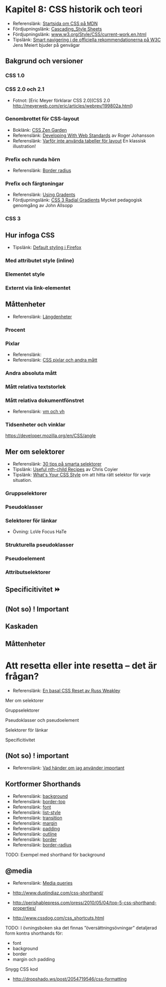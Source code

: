 # Kapitel 8: CSS historik och teori


 * Referenslänk: [Startsida om CSS på MDN](https://developer.mozilla.org/en/CSS/CSS_Reference)
 * Fördjupningslänk: [Cascading_Style Sheets](http://en.wikipedia.org/wiki/Cascading_Style_Sheets)
 * Fördjupningslänk: www.w3.org/Style/CSS/current-work.en.html
 * Tipslänk: [Smart navigering i de officiella rekommendationerna på W3C](http://meiert.com/en/indices/css-properties/) Jens Meiert bjuder på genvägar
 
## Bakgrund och versioner

### CSS 1.0
### CSS 2.0 och 2.1

 * Fotnot: [Eric Meyer förklarar CSS 2.0](CSS 2.0 http://meyerweb.com/eric/articles/webrev/199802a.html)

### Genombrottet för CSS-layout

 * Boklänk: [CSS Zen Garden](http://www.csszengarden.com/tr/svenska/)
 * Referenslänk: [Developing With Web Standards](http://www.456bereastreet.com/lab/developing_with_web_standards/) av Roger Johansson
 * Referenslänk: [Varför inte använda tabeller för layout](http://standardice.com/seybold/) En klassisk illustration!

### Prefix och runda hörn

 * Referenslänk: [Border radius](https://developer.mozilla.org/en/CSS/border-radius)

### Prefix och färgtoningar

 * Referenslänk: [Using Gradents](https://developer.mozilla.org/en/Using_gradients)
 * Fördjupningslänk: [CSS 3 Radial Gradients](http://www.webdirections.org/blog/css3-radial-gradients/) Mycket pedagogisk genomgång av John Allsopp

### CSS 3

## Hur infoga CSS

 * Tipslänk: [Default styling i Firefox](jar:file:///opt/aurora/omni.jar!/chrome/toolkit/res/html.css)

### Med attributet style (inline)

### Elementet style

### Externt via link-elementet

## Måttenheter

 * Referenslänk: [Längdenheter](https://developer.mozilla.org/en/CSS/length)

### Procent

### Pixlar

 * Referenslänk: [](http://www.quirksmode.org/blog/archives/2010/04/a_pixel_is_not.html)
 * Referenslänk: [CSS pixlar och andra mått](http://www.webkit.org/blog/57/css-units/)

### Andra absoluta mått

### Mått relativa textstorlek

### Mått relativa dokumentfönstret

 * Referenslänk: [vm och vh](http://snook.ca/archives/html_and_css/vm-vh-units)

### Tidsenheter och vinklar

 https://developer.mozilla.org/en/CSS/angle

## Mer om selektorer

 * Referenslänk: [30 tips på smarta selektorer](http://net.tutsplus.com/tutorials/html-css-techniques/the-30-css-selectors-you-must-memorize/)
 * Tipslänk: [Useful nth-child Recipes](http://css-tricks.com/useful-nth-child-recipies/) av Chris Coyier
 * Tipslänk: [What's Your CSS Style](http://webstandardssherpa.com/reviews/whats-your-css-style/) om att hitta rätt selektor för varje situation.

### Gruppselektorer

### Pseudoklasser

### Selektorer för länkar

  * Övning: LoVe Focus HaTe

### Strukturella pseudoklasser

### Pseudoelement

### Attributselektorer

## Specificitivitet ⏩

## (Not so) ! Important

## Kaskaden

## Måttenheter


# Att resetta eller inte resetta – det är frågan?

 * Referenslänk: [En basal CSS Reset av Russ Weakley](http://www.maxdesign.com.au/articles/css-reset/)

Mer om selektorer

Gruppselektorer

Pseudoklasser och pseudoelement

Selektorer för länkar

Specificitivitet

## (Not so) ! important

 * Referenslänk: [Vad händer om jag använder important](http://stackoverflow.com/questions/3706819/what-are-the-implications-of-using-important-in-css)


## Kortformer Shorthands

 * Referenslänk: [background]()
 * Referenslänk: [border-top]()
 * Referenslänk: [font]()
 * Referenslänk: [list-style]()
 * Referenslänk: [transition]()
 * Referenslänk: [margin]()
 * Referenslänk: [padding]()
 * Referenslänk: [outline]()
 * Referenslänk: [border]()
 * Referenslänk: [border-radius]()

TODO: Exempel med shorthand för background

## @media

 * Referenslänk: [Media queries](https://developer.mozilla.org/en/CSS/Media_queries)

 * http://www.dustindiaz.com/css-shorthand/ 
 * http://perishablepress.com/press/2010/05/04/top-5-css-shorthand-properties/ 
 * http://www.cssdog.com/css_shortcuts.html 

TODO: I övningsboken ska det finnas ”översättningsövningar” detaljerad form kontra shorthands för:

 * font
 * background
 * border
 * margin och padding

Snygg CSS kod

 * http://dropshado.ws/post/2054719546/css-formatting

